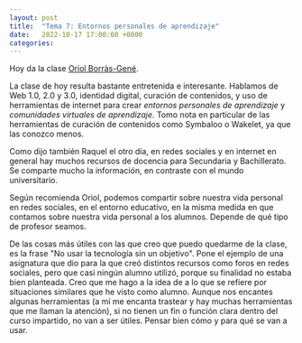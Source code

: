 ```yaml
---
layout: post
title:  "Tema 7: Entornos personales de aprendizaje"
date:   2022-10-17 17:00:00 +0000
categories:
---
```

Hoy da la clase [Oriol Borràs-Gené](https://twitter.com/oriolTIC).

La clase de hoy resulta bastante entretenida e interesante. Hablamos de Web 1.0, 2.0 y 3.0, identidad digital, curación de contenidos, y uso de herramientas de internet para crear _entornos personales de aprendizaje_ y _comunidades virtuales de aprendizaje_. Tomo nota en particular de las herramientas de curación de contenidos como Symbaloo o Wakelet, ya que las conozco menos.

Como dijo también Raquel el otro día, en redes sociales y en internet en general hay muchos recursos de docencia para Secundaria y Bachillerato. Se comparte mucho la información, en contraste con el mundo universitario.

Según recomienda Oriol, podemos compartir sobre nuestra vida personal en redes sociales, en el entorno educativo, en la misma medida en que contamos sobre nuestra vida personal a los alumnos. Depende de qué tipo de profesor seamos.

De las cosas más útiles con las que creo que puedo quedarme de la clase, es la frase "No usar la tecnología sin un objetivo". Pone el ejemplo de una asignatura que dio para la que creó distintos recursos como foros en redes sociales, pero que casi ningún alumno utilizó, porque su finalidad no estaba bien planteada. Creo que me hago a la idea de a lo que se refiere por situaciones similares que he visto como alumno. Aunque nos encantes algunas herramientas (a mí me encanta trastear y hay muchas herramientas que me llaman la atención), si no tienen un fin o función clara dentro del curso impartido, no van a ser útiles. Pensar bien cómo y para qué se van a usar.
